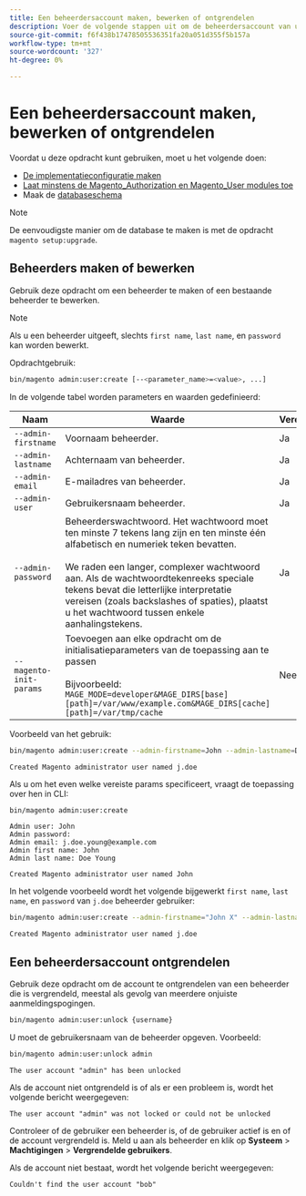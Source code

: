 ```yaml
---
title: Een beheerdersaccount maken, bewerken of ontgrendelen
description: Voer de volgende stappen uit om de beheerdersaccount van uw Adobe Commerce- of Magento Open Source-beheertoepassing te beheren.
source-git-commit: f6f438b17478505536351fa20a051d355f5b157a
workflow-type: tm+mt
source-wordcount: '327'
ht-degree: 0%

---
```



# Een beheerdersaccount maken, bewerken of ontgrendelen

Voordat u deze opdracht kunt gebruiken, moet u het volgende doen:

- [De implementatieconfiguratie maken](deployment.md)
- [Laat minstens de Magento_Authorization en Magento_User modules toe](manage-modules.md)
- Maak de [databaseschema](https://glossary.magento.com/database-schema)

>[!NOTE]
>
>De eenvoudigste manier om de database te maken is met de opdracht `magento setup:upgrade`.

## Beheerders maken of bewerken

Gebruik deze opdracht om een beheerder te maken of een bestaande beheerder te bewerken.

>[!NOTE]
>
>Als u een beheerder uitgeeft, slechts `first name`, `last name`, en `password` kan worden bewerkt.

Opdrachtgebruik:

```bash
bin/magento admin:user:create [--<parameter_name>=<value>, ...]
```

In de volgende tabel worden parameters en waarden gedefinieerd:

| Naam | Waarde | Vereist? |
|--- |--- |--- |
| `--admin-firstname` | Voornaam beheerder. | Ja |
| `--admin-lastname` | Achternaam van beheerder. | Ja |
| `--admin-email` | E-mailadres van beheerder. | Ja |
| `--admin-user` | Gebruikersnaam beheerder. | Ja |
| `--admin-password` | Beheerderswachtwoord. Het wachtwoord moet ten minste 7 tekens lang zijn en ten minste één alfabetisch en numeriek teken bevatten. <br><br>We raden een langer, complexer wachtwoord aan. Als de wachtwoordtekenreeks speciale tekens bevat die letterlijke interpretatie vereisen (zoals backslashes of spaties), plaatst u het wachtwoord tussen enkele aanhalingstekens. | Ja |
| `--magento-init-params` | Toevoegen aan elke opdracht om de initialisatieparameters van de toepassing aan te passen<br/><br/>Bijvoorbeeld: `MAGE_MODE=developer&MAGE_DIRS[base][path]=/var/www/example.com&MAGE_DIRS[cache][path]=/var/tmp/cache` | Nee |

Voorbeeld van het gebruik:

```bash
bin/magento admin:user:create --admin-firstname=John --admin-lastname=Doe --admin-email=j.doe@example.com --admin-user=j.doe --admin-password=A0b9%t3g
```

```terminal
Created Magento administrator user named j.doe
```

Als u om het even welke vereiste params specificeert, vraagt de toepassing over hen in CLI:

```bash
bin/magento admin:user:create
```

```terminal
Admin user: John
Admin password:
Admin email: j.doe.young@example.com
Admin first name: John
Admin last name: Doe Young
```

```terminal
Created Magento administrator user named John
```

In het volgende voorbeeld wordt het volgende bijgewerkt `first name`, `last name`, en `password` van `j.doe` beheerder gebruiker:

```bash
bin/magento admin:user:create --admin-firstname="John X" --admin-lastname="Doe X" --admin-email=j.doe@example.com --admin-user=j.doe --admin-password=A1234567
```

```terminal
Created Magento administrator user named j.doe
```

## Een beheerdersaccount ontgrendelen

Gebruik deze opdracht om de account te ontgrendelen van een beheerder die is vergrendeld, meestal als gevolg van meerdere onjuiste aanmeldingspogingen.

```bash
bin/magento admin:user:unlock {username}
```

U moet de gebruikersnaam van de beheerder opgeven. Voorbeeld:

```bash
bin/magento admin:user:unlock admin
```

```terminal
The user account "admin" has been unlocked
```

Als de account niet ontgrendeld is of als er een probleem is, wordt het volgende bericht weergegeven:

```terminal
The user account "admin" was not locked or could not be unlocked
```

Controleer of de gebruiker een beheerder is, of de gebruiker actief is en of de account vergrendeld is. Meld u aan als beheerder en klik op **Systeem** > **Machtigingen** > **Vergrendelde gebruikers**.

Als de account niet bestaat, wordt het volgende bericht weergegeven:

```terminal
Couldn't find the user account "bob"
```
